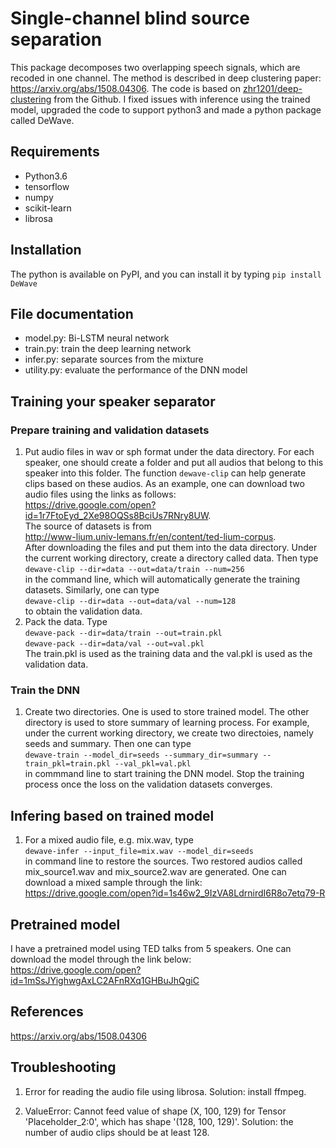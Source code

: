 # Single-channel blind source separation
This package decomposes two overlapping speech signals, which are recoded in one channel. 
The method is described in deep clustering paper: https://arxiv.org/abs/1508.04306.
The code is based on [zhr1201/deep-clustering](https://github.com/zhr1201/deep-clustering) from the Github.
I fixed issues with inference using the trained model, upgraded the code to
support python3 and made a python package called DeWave.

## Requirements
  * Python3.6
  * tensorflow
  * numpy
  * scikit-learn
  * librosa

## Installation
The python is available on PyPI, and you can install it by typing
`pip install DeWave`
  
## File documentation
  * model.py: Bi-LSTM neural network
  * train.py: train the deep learning network
  * infer.py: separate sources from the mixture
  * utility.py: evaluate the performance of the DNN model
  
## Training your speaker separator
### Prepare training and validation datasets
  1. Put audio files in wav or sph format under the data directory. For each speaker,
     one should create a folder and put all audios that belong to this speaker
     into this folder. The function `dewave-clip` can help generate clips based
     on these audios. As an example, one can download two audio files using the
     links as follows:     
     https://drive.google.com/open?id=1r7FtoEyd_2Xe98OQSs8BciUs7RNry8UW.   
     The source of datasets is from   
     http://www-lium.univ-lemans.fr/en/content/ted-lium-corpus.   
     After downloading the files and put them into the data directory. Under the
     current working directory, create a directory called data. Then type  
     `dewave-clip --dir=data --out=data/train --num=256`  
     in the command line, which will automatically generate the training datasets.
     Similarly, one can type  
     `dewave-clip --dir=data --out=data/val --num=128`  
     to obtain the validation data.
  2. Pack the data. Type  
     `dewave-pack --dir=data/train --out=train.pkl`  
     `dewave-pack --dir=data/val --out=val.pkl`  
     The train.pkl is used as the training data and the val.pkl is used as the
     validation data.
### Train the DNN
  1. Create two directories. One is used to store trained
     model. The other directory is used to store summary of learning process.
     For example, under the current working directory, we create two directoies,
     namely seeds and summary. Then one can type   
     `dewave-train --model_dir=seeds --summary_dir=summary --train_pkl=train.pkl --val_pkl=val.pkl`  
     in commmand line to start training the DNN model. Stop the training process once the loss on
     the validation datasets converges.
## Infering based on trained model
  1. For a mixed audio file, e.g. mix.wav, type    
     `dewave-infer --input_file=mix.wav --model_dir=seeds`    
     in command line to restore the sources. Two restored audios called mix_source1.wav and 
     mix_source2.wav are generated. One can download a mixed sample through the 
     link:  
     https://drive.google.com/open?id=1s46w2_9IzVA8LdrnirdI6R8o7etq79-R

## Pretrained model
  I have a pretrained model using TED talks from 5 speakers. One can download
  the model through the link below:  
  https://drive.google.com/open?id=1mSsJYighwgAxLC2AFnRXq1GHBuJhQgiC

## References
  https://arxiv.org/abs/1508.04306

## Troubleshooting
  1. Error for reading the audio file using librosa.
     Solution: install ffmpeg.

  2. ValueError: Cannot feed value of shape (X, 100, 129) for Tensor
     'Placeholder_2:0', which has shape '(128, 100, 129)'. 
     Solution: the number of audio clips should be at least 128. 
